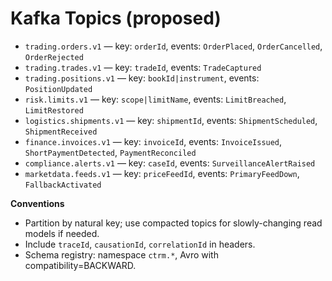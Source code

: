 # Kafka Topics (proposed)

- `trading.orders.v1` — key: `orderId`, events: `OrderPlaced`, `OrderCancelled`, `OrderRejected`
- `trading.trades.v1` — key: `tradeId`, events: `TradeCaptured`
- `trading.positions.v1` — key: `bookId|instrument`, events: `PositionUpdated`
- `risk.limits.v1` — key: `scope|limitName`, events: `LimitBreached`, `LimitRestored`
- `logistics.shipments.v1` — key: `shipmentId`, events: `ShipmentScheduled`, `ShipmentReceived`
- `finance.invoices.v1` — key: `invoiceId`, events: `InvoiceIssued`, `ShortPaymentDetected`, `PaymentReconciled`
- `compliance.alerts.v1` — key: `caseId`, events: `SurveillanceAlertRaised`
- `marketdata.feeds.v1` — key: `priceFeedId`, events: `PrimaryFeedDown`, `FallbackActivated`

**Conventions**
- Partition by natural key; use compacted topics for slowly-changing read models if needed.
- Include `traceId`, `causationId`, `correlationId` in headers.
- Schema registry: namespace `ctrm.*`, Avro with compatibility=BACKWARD.